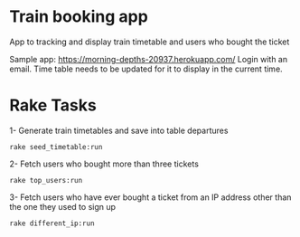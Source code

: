 # Train booking app
App to tracking and display train timetable and users who bought the ticket

Sample app: https://morning-depths-20937.herokuapp.com/
Login with an email.
Time table needs to be updated for it to display in the current time.

# Rake Tasks
1- Generate train timetables and save into table departures
```
rake seed_timetable:run
```
2- Fetch users who bought more than three tickets
```
rake top_users:run
```
3- Fetch users who have ever bought a ticket from an IP address other than the one they used to sign up
```
rake different_ip:run
```
